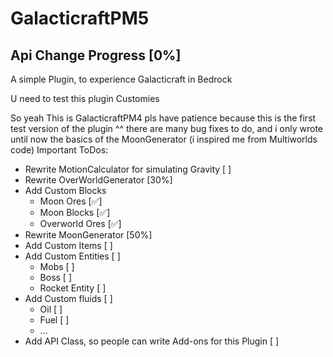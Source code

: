 # GalacticraftPM5
## Api Change Progress [0%]
A simple Plugin, to experience Galacticraft in Bedrock

U need to test this plugin Customies

So yeah This is GalacticraftPM4
pls have patience because this is the first test version of the plugin ^^
there are many bug fixes to do, and i only wrote until now the basics of the MoonGenerator (i inspired me from Multiworlds code)
Important ToDos:
- Rewrite MotionCalculator for simulating Gravity [ ]
- Rewrite OverWorldGenerator [30%]
- Add Custom Blocks
  - Moon Ores [✅]
  - Moon Blocks [✅]
  - Overworld Ores [✅]
- Rewrite MoonGenerator [50%]
- Add Custom Items [ ]
- Add Custom Entities [ ]
  - Mobs [ ]
  - Boss [ ]
  - Rocket Entity [ ]
- Add Custom fluids [ ]
  - Oil [ ]
  - Fuel [ ]
  - ...
- Add API Class, so people can write Add-ons for this Plugin [ ]
